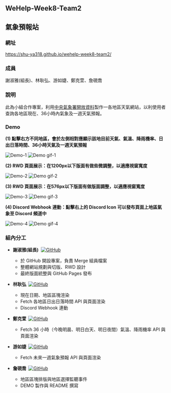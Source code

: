 ## WeHelp-Week8-Team2
## 氣象預報站

### 網址
<https://shu-ya318.github.io/wehelp-week8-team2/>

### 成員
謝淑雅(組長)、林耿弘、游如婕、鄭克萱、詹硯喬

### 說明
此為小組合作專案，利用[中央氣象署開放資料](https://opendata.cwa.gov.tw/dist/opendata-swagger.html)製作一各地區天氣網站，以利使用者查詢各地區現在、36小時內氣象及一週天氣預報。

### Demo
**(1) 點擊右方不同地區，會於左側相對應顯示該地目前天氣、氣溫、降雨機率、日出日落時間、36小時天氣及一週天氣預報**

![Demo-1](./image/demo-01.png)
![Demo gif-1](./image/demo-11.gif)

**(2) RWD 頁面展示：在1200px以下版面有做些微調整，以適應視窗寬度**

![Demo-2](./image/demo-02.png)
![Demo gif-2](./image/demo-12.gif)

**(3) RWD 頁面展示：在576px以下版面有做版面調整，以適應視窗寬度**

![Demo-3](./image/demo-03.png)
![Demo gif-3](./image/demo-13.gif)

**(4) Discord Webhook 連動：點擊右上的 Discord Icon 可以發布頁面上地區氣象至 Discord 頻道中**

![Demo-4](./image/demo-04.png)
![Demo gif-4](./image/demo-14.gif)

### 組內分工
+ **謝淑雅(組長)**&nbsp;&nbsp;[![GitHub](./image/github-16.png)](https://github.com/shu-ya318)
    + 於 GitHub 開設專案，負責 Merge 組員檔案
    + 整體網站規劃與切版、RWD 設計
    + 最終版面統整與 GitHub Pages 發布

+ **林耿弘&nbsp;&nbsp;**[![GitHub](./image/github-16.png)](https://github.com/Lin-KengHung)
    + 現在日期、地區區塊渲染
    + Fetch 各地區日出日落時間 API 與頁面渲染
    + Discord Webhook 連動

+ **鄭克萱&nbsp;&nbsp;**[![GitHub](./image/github-16.png)](https://github.com/Kellyontheboat)
    + Fetch 36 小時（今晚明晨、明日白天、明日夜間）氣溫、降雨機率 API 與頁面渲染

+ **游如婕&nbsp;&nbsp;**[![GitHub](./image/github-16.png)](https://github.com/jamyyu)
    + Fetch 未來一週氣象預報 API 與頁面渲染

+ **詹硯喬&nbsp;&nbsp;**[![GitHub](./image/github-16.png)](https://github.com/JhanJoe)
    + 地區區塊排版與地區選擇監聽事件
    + DEMO 製作與 README 撰寫

